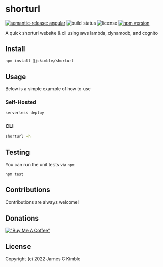 shorturl
=====

[![semantic-release: angular](https://img.shields.io/badge/semantic--release-angular-e10079?logo=semantic-release)](https://github.com/semantic-release/semantic-release) ![build status](https://github.com/jckimble/shorturl/actions/workflows/release.yml/badge.svg?branch=master) ![license](https://img.shields.io/npm/l/@jckimble/shorturl) [![npm version](https://img.shields.io/npm/v/@jckimble/shorturl)](https://www.npmjs.com/package/@jckimble/shorturl)

A quick shorturl website & cli using aws lambda, dynamodb, and cognito

## Install

```sh
npm install @jckimble/shorturl
```

## Usage

Below is a simple example of how to use

### Self-Hosted

```sh
serverless deploy
```

### CLI
```sh
shorturl -h 
```

## Testing

You can run the unit tests via `npm`:

```sh
npm test
```

## Contributions

Contributions are always welcome!

## Donations

[!["Buy Me A Coffee"](https://www.buymeacoffee.com/assets/img/custom_images/orange_img.png)](https://www.buymeacoffee.com/jckimble)

## License
Copyright (c) 2022 James C Kimble
